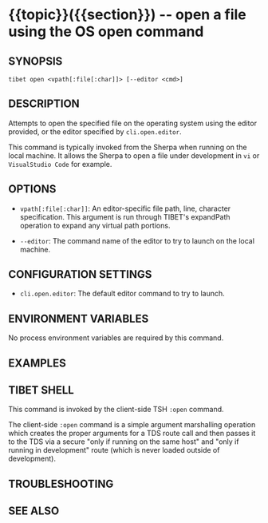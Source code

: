 {{topic}}({{section}}) -- open a file using the OS open command
=============================================

## SYNOPSIS

`tibet open <vpath[:file[:char]]> [--editor <cmd>]`

## DESCRIPTION

Attempts to open the specified file on the operating system using the editor
provided, or the editor specified by `cli.open.editor`.

This command is typically invoked from the Sherpa when running on the local
machine. It allows the Sherpa to open a file under development in `vi` or
`VisualStudio Code` for example.

## OPTIONS

  * `vpath[:file[:char]]`:
    An editor-specific file path, line, character specification. This argument
is run through TIBET's expandPath operation to expand any virtual path portions.

  * `--editor`:
    The command name of the editor to try to launch on the local machine.

## CONFIGURATION SETTINGS

  * `cli.open.editor`:
    The default editor command to try to launch.

## ENVIRONMENT VARIABLES

No process environment variables are required by this command.

## EXAMPLES


## TIBET SHELL

This command is invoked by the client-side TSH `:open` command.

The client-side `:open` command is a simple argument marshalling operation which
creates the proper arguments for a TDS route call and then passes it to the TDS
via a secure "only if running on the same host" and "only if running in
development" route (which is never loaded outside of development).

## TROUBLESHOOTING


## SEE ALSO

